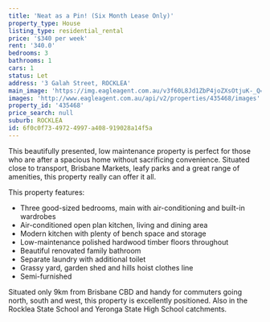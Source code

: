 ```yaml
---
title: 'Neat as a Pin! (Six Month Lease Only)'
property_type: House
listing_type: residential_rental
price: '$340 per week'
rent: '340.0'
bedrooms: 3
bathrooms: 1
cars: 1
status: Let
address: '3 Galah Street, ROCKLEA'
main_image: 'https://img.eagleagent.com.au/v3f60L8Jd1ZbP4joZXsOtjuK-_Q=/1280x854/smart/https://s3-us-west-2.amazonaws.com/eagleagent-orig/images/6824671/420524438-image-M.jpg'
images: 'http://www.eagleagent.com.au/api/v2/properties/435468/images'
property_id: '435468'
price_search: null
suburb: ROCKLEA
id: 6f0c0f73-4972-4997-a408-919028a14f5a
---
```

This beautifully presented, low maintenance property is perfect for those who are after a spacious home without sacrificing convenience. Situated close to transport, Brisbane Markets, leafy parks and a great range of amenities, this property really can offer it all.

This property features:
*  Three good-sized bedrooms, main with air-conditioning and built-in wardrobes
*  Air-conditioned open plan kitchen, living and dining area
*  Modern kitchen with plenty of bench space and storage
*  Low-maintenance polished hardwood timber floors throughout
*  Beautiful renovated family bathroom
*  Separate laundry with additional toilet
*  Grassy yard, garden shed and hills hoist clothes line
*  Semi-furnished

Situated only 9km from Brisbane CBD and handy for commuters going north, south and west, this property is excellently positioned. Also in the Rocklea State School and Yeronga State High School catchments.